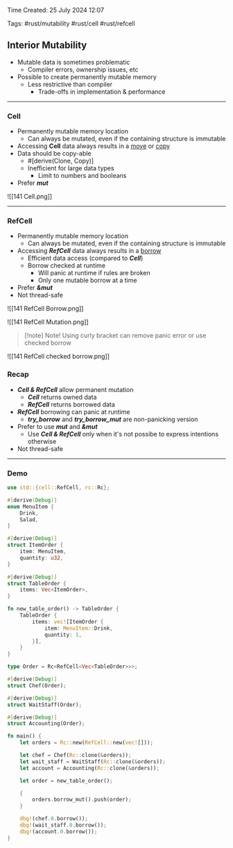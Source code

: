 Time Created: 25 July 2024 12:07

Tags: #rust/mutability #rust/cell #rust/refcell 

## Interior Mutability

- Mutable data is sometimes problematic
	- Compiler errors, ownership issues, etc
- Possible to create permanently mutable memory
	- Less restrictive than compiler
		- Trade-offs in implementation & performance

---
### Cell

- Permanently mutable memory location
	- Can always be mutated, even if the containing structure is immutable
- Accessing **Cell** data always results in a <u>move</u> or <u>copy</u> 
- Data should be copy-able
	- #[derive(Clone, Copy)]
	- Inefficient for large data types
		- Limit to numbers and booleans
- Prefer ***mut*** 

![[141 Cell.png]]

---

### RefCell

- Permanently mutable memory location
	- Can always be mutated, even if the containing structure is immutable
- Accessing ***RefCell*** data always results in a <u>borrow</u> 
	- Efficient data access (compared to ***Cell***)
	- Borrow checked at runtime
		- Will panic at runtime if rules are broken
		- Only one mutable borrow at a time
- Prefer ***&mut*** 
- Not thread-safe

![[141 RefCell Borrow.png]]

![[141 RefCell Mutation.png]]

>[!note] Note!
>Using curly bracket can remove panic error or use checked borrow

![[141 RefCell checked borrow.png]]

### Recap

- ***Cell & RefCell*** allow permanent mutation
	- ***Cell*** returns owned data
	- ***RefCell*** returns borrowed data
- ***RefCell*** borrowing can panic at runtime
	- ***try_borrow*** and ***try_borrow_mut*** are non-panicking version
- Prefer to use ***mut*** and ***&mut*** 
	- Use ***Cell & RefCell*** only when it's not possibe to express intentions otherwise
- Not thread-safe

---
### Demo

```rust
use std::{cell::RefCell, rc::Rc};

#[derive(Debug)]
enum MenuItem {
    Drink,
    Salad,
}

#[derive(Debug)]
struct ItemOrder {
    item: MenuItem,
    quantity: u32,
}

#[derive(Debug)]
struct TableOrder {
    items: Vec<ItemOrder>,
}

fn new_table_order() -> TableOrder {
    TableOrder {
        items: vec![ItemOrder {
            item: MenuItem::Drink,
            quantity: 1,
        }],
    }
}

type Order = Rc<RefCell<Vec<TableOrder>>>;

#[derive(Debug)]
struct Chef(Order);

#[derive(Debug)]
struct WaitStaff(Order);

#[derive(Debug)]
struct Accounting(Order);

fn main() {
    let orders = Rc::new(RefCell::new(vec![]));

    let chef = Chef(Rc::clone(&orders));
    let wait_staff = WaitStaff(Rc::clone(&orders));
    let account = Accounting(Rc::clone(&orders));

    let order = new_table_order();

    {
        orders.borrow_mut().push(order);
    }

    dbg!(chef.0.borrow());
    dbg!(wait_staff.0.borrow());
    dbg!(account.0.borrow());
}
```

